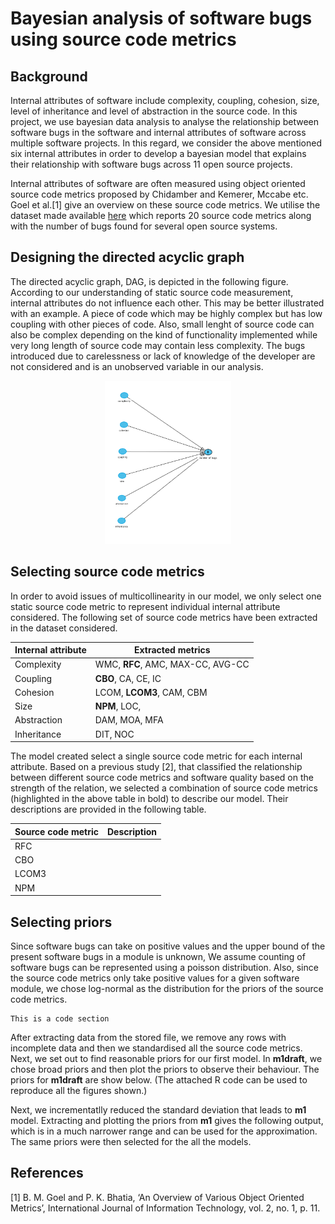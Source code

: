 # Bayesian analysis of software bugs using source code metrics

## Background
Internal attributes of software include complexity, coupling, cohesion, size, level of inheritance and level of abstraction in the source code. In this project, we use bayesian data analysis to analyse the relationship between software bugs in the software and internal attributes of software across multiple software projects. In this regard, we consider the above mentioned six internal attributes in order to develop a bayesian model that explains their relationship with software bugs across 11 open source projects.

Internal attributes of software are often measured using object oriented source code metrics proposed by Chidamber and Kemerer, Mccabe etc. Goel et al.[1] give an overview on these source code metrics. We utilise the dataset made available [here](https://figshare.com/articles/dataset/Software_Defect_Prediction_Dataset/13536506) which reports 20 source code metrics along with the number of bugs found for several open source systems.

## Designing the directed acyclic graph
The directed acyclic graph, DAG, is depicted in the following figure. According to our understanding of static source code measurement, internal attributes do not influence each other. This may be better illustrated with an example. A piece of code which may be highly complex but has low coupling with other pieces of code. Also, small lenght of source code can also be complex depending on the kind of functionality implemented while very long length of source code may contain less complexity. The bugs introduced due to carelessness or lack of knowledge of the developer are not considered and is an unobserved variable in our analysis.     

<p align="center">
  <img src="Images/DAGv1.png" width=40% height=40% title="DAG: internal attributes software bugs">
</p>

## Selecting source code metrics
In order to avoid issues of multicollinearity in our model, we only select one static source code metric to represent individual internal attribute considered. The following set of source code metrics have been extracted in the dataset considered. 

| Internal attribute | Extracted metrics             |
|--------------------|-------------------------------|
| Complexity         | WMC, **RFC**, AMC, MAX-CC, AVG-CC | 
| Coupling           | **CBO**, CA, CE, IC               |
| Cohesion           | LCOM, **LCOM3**, CAM, CBM         |
| Size               | **NPM**, LOC,                     |
| Abstraction        | DAM, MOA, MFA                 |
| Inheritance        | DIT, NOC                      |

The model created select a single source code metric for each internal attribute. Based on a previous study [2], that classified the relationship between different source code metrics and software quality based on the strength of the relation, we selected a combination of source code metrics (highlighted in the above table in bold) to describe our model. Their descriptions are provided in the following table.

| Source code metric | Description             |
|--------------------|-------------------------|
| RFC                |                         |   
| CBO                |                         |
| LCOM3              |                         | 
| NPM                |                         | 

## Selecting priors
Since software bugs can take on positive values and the upper bound of the present software bugs in a module is unknown, We assume counting of software bugs can be represented using a poisson distribution. Also, since the source code metrics only take positive values for a given software module, we chose log-normal as the distribution for the priors of the source code metrics.  

```
This is a code section
```


After extracting data from the stored file, we remove any rows with incomplete data and then we standardised all the source code metrics. Next, we set out to find reasonable priors for our first model. In **m1draft**, we chose broad priors and then plot the priors to observe their behaviour. The priors for **m1draft** are show below. (The attached R code can be used to reproduce all the figures shown.)   


Next, we incrementatlly reduced the standard deviation that leads to **m1** model. Extracting and plotting the priors from **m1** gives the following output, which is in a much narrower range and can be used for the approximation. The same priors were then selected for the all the models.





## References
[1] B. M. Goel and P. K. Bhatia, ‘An Overview of Various Object Oriented Metrics’, International Journal of Information Technology, vol. 2, no. 1, p. 11.
